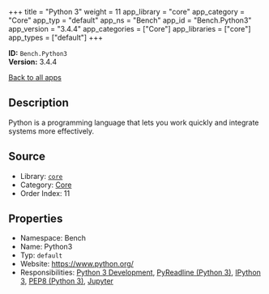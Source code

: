 ﻿+++
title = "Python 3"
weight = 11
app_library = "core"
app_category = "Core"
app_typ = "default"
app_ns = "Bench"
app_id = "Bench.Python3"
app_version = "3.4.4"
app_categories = ["Core"]
app_libraries = ["core"]
app_types = ["default"]
+++

**ID:** `Bench.Python3`  
**Version:** 3.4.4  
<!--more-->

[Back to all apps](/apps/)

## Description
Python is a programming language that lets you work quickly and integrate systems more effectively.

## Source

* Library: [`core`](/app_libraries/core)
* Category: [Core](/app_categories/core)
* Order Index: 11

## Properties

* Namespace: Bench
* Name: Python3
* Typ: `default`
* Website: <https://www.python.org/>
* Responsibilities: [Python 3 Development](/apps/Bench.Group.Python3Development), [PyReadline (Python 3)](/apps/Bench.Python3.PyReadline), [IPython 3](/apps/Bench.Python3.IPython), [PEP8 (Python 3)](/apps/Bench.Python3.PEP8), [Jupyter](/apps/Bench.Jupyter)

